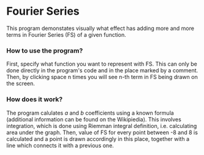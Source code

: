 # Fourier Series
This program demonstates visually what effect has adding more and more terms in Fourier Series (FS) of a given function.
### How to use the program?
First, specify what function you want to represent with FS. This can only be done directly in the program's code and in the place marked by a comment. Then, by clicking space n times you will see n-th term in FS being drawn on the screen. 
### How does it work?
The program calulates *a* and *b* coefficients using a known formula (additional information can be found on the Wikipiedia). This involves integration, which is done using Riemman integral definition, i.e. calculating area under the graph. Then, value of FS for every point between -8 and 8 is calculated and a point is drawn accordingly in this place, together with a line which connects it with a previous one.   
